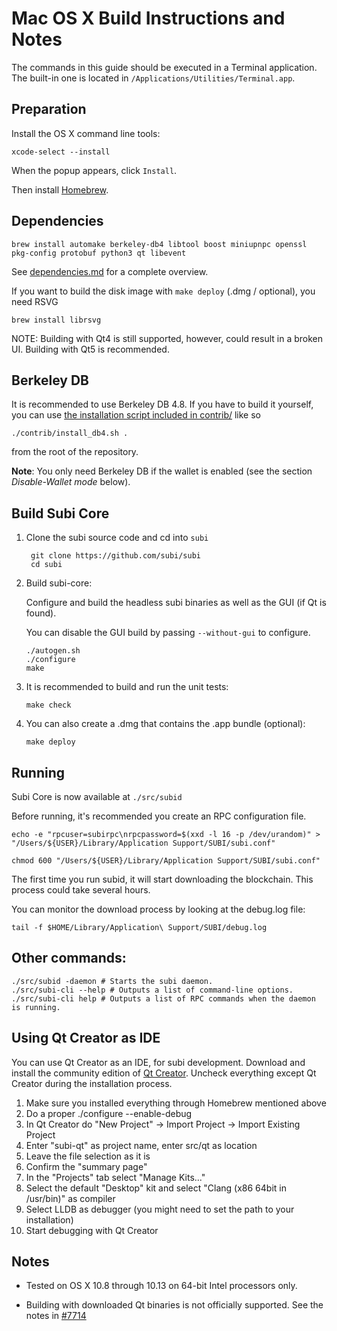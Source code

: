 Mac OS X Build Instructions and Notes
====================================
The commands in this guide should be executed in a Terminal application.
The built-in one is located in `/Applications/Utilities/Terminal.app`.

Preparation
-----------
Install the OS X command line tools:

`xcode-select --install`

When the popup appears, click `Install`.

Then install [Homebrew](https://brew.sh).

Dependencies
----------------------

    brew install automake berkeley-db4 libtool boost miniupnpc openssl pkg-config protobuf python3 qt libevent

See [dependencies.md](dependencies.md) for a complete overview.

If you want to build the disk image with `make deploy` (.dmg / optional), you need RSVG

    brew install librsvg

NOTE: Building with Qt4 is still supported, however, could result in a broken UI. Building with Qt5 is recommended.

Berkeley DB
-----------
It is recommended to use Berkeley DB 4.8. If you have to build it yourself,
you can use [the installation script included in contrib/](/contrib/install_db4.sh)
like so

```shell
./contrib/install_db4.sh .
```

from the root of the repository.

**Note**: You only need Berkeley DB if the wallet is enabled (see the section *Disable-Wallet mode* below).

Build Subi Core
------------------------

1. Clone the subi source code and cd into `subi`

        git clone https://github.com/subi/subi
        cd subi

2.  Build subi-core:

    Configure and build the headless subi binaries as well as the GUI (if Qt is found).

    You can disable the GUI build by passing `--without-gui` to configure.

        ./autogen.sh
        ./configure
        make

3.  It is recommended to build and run the unit tests:

        make check

4.  You can also create a .dmg that contains the .app bundle (optional):

        make deploy

Running
-------

Subi Core is now available at `./src/subid`

Before running, it's recommended you create an RPC configuration file.

    echo -e "rpcuser=subirpc\nrpcpassword=$(xxd -l 16 -p /dev/urandom)" > "/Users/${USER}/Library/Application Support/SUBI/subi.conf"

    chmod 600 "/Users/${USER}/Library/Application Support/SUBI/subi.conf"

The first time you run subid, it will start downloading the blockchain. This process could take several hours.

You can monitor the download process by looking at the debug.log file:

    tail -f $HOME/Library/Application\ Support/SUBI/debug.log

Other commands:
-------

    ./src/subid -daemon # Starts the subi daemon.
    ./src/subi-cli --help # Outputs a list of command-line options.
    ./src/subi-cli help # Outputs a list of RPC commands when the daemon is running.

Using Qt Creator as IDE
------------------------
You can use Qt Creator as an IDE, for subi development.
Download and install the community edition of [Qt Creator](https://www.qt.io/download/).
Uncheck everything except Qt Creator during the installation process.

1. Make sure you installed everything through Homebrew mentioned above
2. Do a proper ./configure --enable-debug
3. In Qt Creator do "New Project" -> Import Project -> Import Existing Project
4. Enter "subi-qt" as project name, enter src/qt as location
5. Leave the file selection as it is
6. Confirm the "summary page"
7. In the "Projects" tab select "Manage Kits..."
8. Select the default "Desktop" kit and select "Clang (x86 64bit in /usr/bin)" as compiler
9. Select LLDB as debugger (you might need to set the path to your installation)
10. Start debugging with Qt Creator

Notes
-----

* Tested on OS X 10.8 through 10.13 on 64-bit Intel processors only.

* Building with downloaded Qt binaries is not officially supported. See the notes in [#7714](https://github.com/subi/subi/issues/7714)
